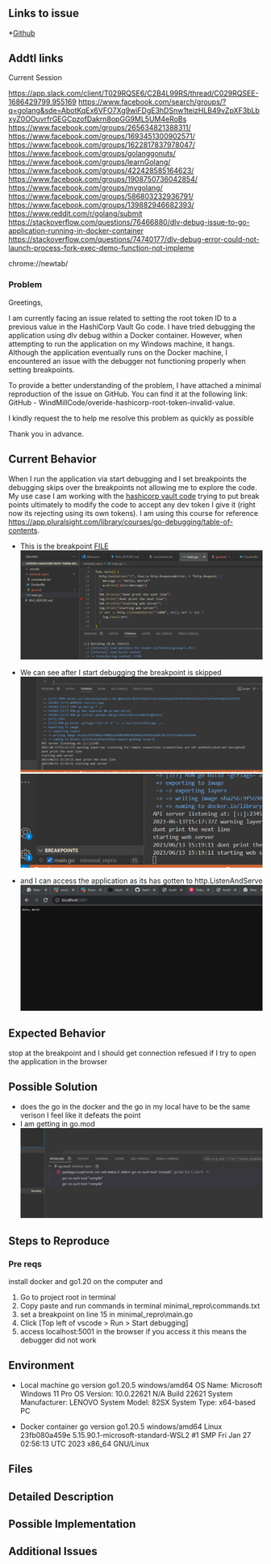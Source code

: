 #


## Links to issue
*[Github](https://github.com/WindMillCode/overide-hashicorp-root-token-invalid-value)

## Addtl links
Current Session

   https://app.slack.com/client/T029RQSE6/C2B4L99RS/thread/C029RQSEE-1686429799.955169
   https://www.facebook.com/search/groups/?q=golang&sde=AbotKqEx6VFO7Xg9wiFDgE3hDSnw1teizHLB49vZpXF3bLbxyZ0OOuvrfrGEGCpzofDakrn8opGG9ML5UM4eRoBs
   https://www.facebook.com/groups/265634821388311/
   https://www.facebook.com/groups/1693451300902571/
   https://www.facebook.com/groups/1622817837978047/
   https://www.facebook.com/groups/golanggonuts/
   https://www.facebook.com/groups/learnGolang/
   https://www.facebook.com/groups/422428585164623/
   https://www.facebook.com/groups/1908750736042854/
   https://www.facebook.com/groups/mygolang/
   https://www.facebook.com/groups/586803232936791/
   https://www.facebook.com/groups/139882946682393/
   https://www.reddit.com/r/golang/submit
   https://stackoverflow.com/questions/76466880/dlv-debug-issue-to-go-application-running-in-docker-container
   https://stackoverflow.com/questions/74740177/dlv-debug-error-could-not-launch-process-fork-exec-demo-function-not-impleme

   chrome://newtab/
### Problem
Greetings,

I am currently facing an issue related to setting the root token ID to a previous value in the HashiCorp Vault Go code. I have tried debugging the application using dlv debug within a Docker container. However, when attempting to run the application on my Windows machine, it hangs. Although the application eventually runs on the Docker machine, I encountered an issue with the debugger not functioning properly when setting breakpoints.

To provide a better understanding of the problem, I have attached a minimal reproduction of the issue on GitHub. You can find it at the following link: GitHub - WindMillCode/overide-hashicorp-root-token-invalid-value.

I kindly request the to help me resolve this problem as quickly as possible

Thank you in advance.

## Current Behavior
When I run the application via start debugging and I set breakpoints the debugging skips over the breakpoints not allowing me to explore the code. My use case I am working with the [hashicorp vault code](https://github.com/hashicorp/vault) trying to put break points ultimately to modify the code to accept any dev token I give it (right now its rejecting using its own tokens). I am using this course for reference https://app.pluralsight.com/library/courses/go-debugging/table-of-contents.

* This is the breakpoint
[FILE](minimal_repro\main.go)
![1686669469254](image/BUG_REPORT/1686669469254.png)

* We can see after I start debugging the breakpoint is skipped
![1686669583253](image/BUG_REPORT/1686669583253.png)
![1686669596457](image/BUG_REPORT/1686669596457.png)

* and I can access the application as its has gotten to http.ListenAndServe
![1686669631486](image/BUG_REPORT/1686669631486.png)

## Expected Behavior
stop at the breakpoint and I should get connection refesued if I try to open the application in the browser







## Possible Solution
* does the go in the docker and the go in my local have to be the same verison I feel like it defeats the point
* I am getting in go.mod
![1686669695784](image/BUG_REPORT/1686669695784.png)


## Steps to Reproduce

### Pre reqs
install docker and  go1.20 on the computer and

1. Go to project root in terminal
2. Copy paste and run commands in terminal minimal_repro\commands.txt
3. set a breakpoint on  line 15 in minimal_repro\main.go
4. Click [Top left of vscode > Run > Start debugging]
5. access localhost:5001 in the browser if you access it this means the debugger did not work

## Environment
* Local machine
go version go1.20.5 windows/amd64
OS Name:                   Microsoft Windows 11 Pro
OS Version:                10.0.22621 N/A Build 22621
System Manufacturer:       LENOVO
System Model:              82SX
System Type:               x64-based PC

* Docker container
go version go1.20.5 windows/amd64
Linux 23fb080a459e 5.15.90.1-microsoft-standard-WSL2 #1 SMP Fri Jan 27 02:56:13 UTC 2023 x86_64 GNU/Linux

## Files


## Detailed Description

## Possible Implementation


## Additional Issues
